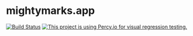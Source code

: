 # mightymarks.app
[![Build Status](https://travis-ci.com/mightymarks/mightymarks.app.svg?branch=master)](https://travis-ci.com/mightymarks/mightymarks.app)
[![This project is using Percy.io for visual regression testing.](https://percy.io/static/images/percy-badge.svg)](https://percy.io/mighty-marks/mightymarks.app)
